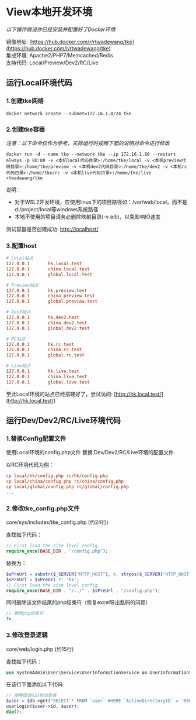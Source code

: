 # View本地开发环境

*以下操作假设你已经安装并配置好了Docker环境*

镜像地址: [https://hub.docker.com/r/rtwadewang/tke](https://hub.docker.com/r/rtwadewang/tke)     
集成环境: Apache2/PHP7/Memcached/Redis      
支持代码: Local/Preview/Dev2/RC/Live

## 运行Local环境代码

### 1.创建tke网络

```shell
docker network create --subnet=172.16.1.0/24 tke
```

### 2.创建tke容器

*注意：以下命令仅作为参考，实际运行时按照下面的说明对命令进行修改*

```shell
docker run -d --name tke --network tke --ip 172.16.1.80 --restart always -p 80:80 -v <本机local代码目录>:/home/tke/local -v <本机preview代码目录>:/home/tke/preview -v <本机dev2代码目录>:/home/tke/dev2 -v <本机rc代码目录>:/home/tke/rc -v <本机live代码目录>:/home/tke/live rtwadewang/tke
```
说明：
-	对于WSL2开发环境，应使用linux下的项目路径如：/var/web/local，而不是d:/project/local等windows系统路径
-	本地不使用的项目请务必删除映射目录(-v a:b)，以免影响IO速度


测试容器是否创建成功: [http://localhost/](http://localhost/)	

### 3.配置host

```ini
# Local站点
127.0.0.1       hk.local.test
127.0.0.1       china.local.test
127.0.0.1       global.local.test

# Preview站点
127.0.0.1       hk.preview.test
127.0.0.1       china.preview.test
127.0.0.1       global.preview.test

# Dev2站点
127.0.0.1       hk.dev2.test
127.0.0.1       china.dev2.test
127.0.0.1       global.dev2.test

# RC站点
127.0.0.1       hk.rc.test
127.0.0.1       china.rc.test
127.0.0.1       global.rc.test

# Live站点
127.0.0.1       hk.live.test
127.0.0.1       china.live.test
127.0.0.1       global.live.test
```

至此Local环境的站点已经搭建好了，尝试访问: [http://hk.local.test/](http://hk.local.test/)

##  运行Dev/Dev2/RC/Live环境代码

### 1.替换Config配置文件

使用Local环境的config.php文件 替换 Dev/Dev2/RC/Live环境的配置文件

以RC环境代码为例：

```ini
cp local/hk/config.php rc/hk/config.php
cp local/china/config.php rc/china/config.php
cp local/global/config.php rc/global/config.php
...
```

### 2.修改tke_config.php文件

core/sys/includes/tke_config.php (约24行)

查找如下代码：
```php
// First load the site level config
require_once(BASE_DIR . "/config.php");
```

替换为：

```php
$sPreUrl = substr($_SERVER["HTTP_HOST"], 0, strpos($_SERVER["HTTP_HOST"], '.'));
$sPreUrl = $sPreUrl ?: 'hk';
// First load the site level config
require_once(BASE_DIR . "/../" . $sPreUrl . "/config.php");
```

同时删除该文件结尾的php结束符（修复excel导出乱码的问题）

```php
// 删除php结束符
?>
```

### 3.修改登录逻辑

core/web/login.php (约15行)

查找如下代码：
```php
use SystemAdmin\User\Service\UserInformationService as UserInformationService;
```
在该行下面添加以下代码:

```php
// 使用固定8ID自动登录
$user = $db->get("SELECT * FROM `user` WHERE `ActiveDirectoryID` = '80000110' LIMIT 1");
userLogin($user->id, $user);
die();
```